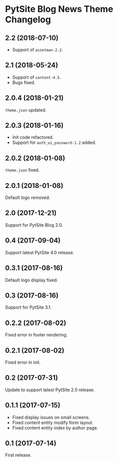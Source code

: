 # PytSite Blog News Theme Changelog


## 2.2 (2018-07-10)

- Support of `assetman-2.2`.


## 2.1 (2018-05-24)

- Support of `content-4.5`.
- Bugs fixed.


## 2.0.4 (2018-01-21)

`theme.json` updated.


## 2.0.3 (2018-01-16)

- Init code refactored.
- Support for `auth_ui_password-1.2` added.


## 2.0.2 (2018-01-08)

`theme.json` fixed.


## 2.0.1 (2018-01-08)

Default logo removed.


## 2.0 (2017-12-21)

Support for PytSite Blog 2.0.


## 0.4 (2017-09-04)

Support latest PytSite 4.0 release.


## 0.3.1 (2017-08-16)

Default logo display fixed.


## 0.3 (2017-08-16)

Support for PytSite 3.1.


## 0.2.2 (2017-08-02)

Fixed error in footer rendering.


## 0.2.1 (2017-08-02)

Fixed error in init.


## 0.2 (2017-07-31)

Update to support latest PytSite 2.0 release.


## 0.1.1 (2017-07-15)

- Fixed display issues on small screens.
- Fixed content entity modify form layout.
- Fixed content entity index by author page.


## 0.1 (2017-07-14)

First release.
